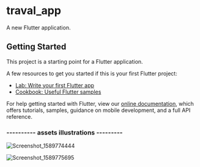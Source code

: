 # traval_app

A new Flutter application.

## Getting Started

This project is a starting point for a Flutter application.

A few resources to get you started if this is your first Flutter project:

- [Lab: Write your first Flutter app](https://flutter.dev/docs/get-started/codelab)
- [Cookbook: Useful Flutter samples](https://flutter.dev/docs/cookbook)

For help getting started with Flutter, view our
[online documentation](https://flutter.dev/docs), which offers tutorials,
samples, guidance on mobile development, and a full API reference.

### ---------- assets illustrations ---------

![Screenshot_1589774444](https://user-images.githubusercontent.com/26189475/82176024-8e237100-98a3-11ea-818d-adee74b5f41e.png)

![Screenshot_1589775695](https://user-images.githubusercontent.com/26189475/82176192-0f7b0380-98a4-11ea-8357-9388898efbe7.png)

